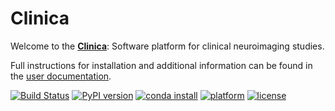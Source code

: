 # Clinica

Welcome to the [**Clinica**](http://www.clinica.run):
Software platform for clinical neuroimaging studies.

Full instructions for installation and additional information can be found in
the [user documentation](http://www.clinica.run/doc).


[![Build Status](https://ci.inria.fr/clinica-aramis/buildStatus/icon?job=clinica%2Fmaster)](https://ci.inria.fr/clinica-aramis/job/clinica/job/master/)
[![PyPI version](https://badge.fury.io/py/clinica.svg)](https://badge.fury.io/py/clinica)
[![conda install](https://anaconda.org/aramislab/clinica/badges/installer/conda.svg)](http://www.clinica.run/doc/Installation/)
[![platform](https://anaconda.org/aramislab/clinica/badges/platforms.svg)](http://www.clinica.run/doc/Installation/)
[![license](https://anaconda.org/aramislab/clinica/badges/license.svg)](http://www.clinica.run/doc/Installation/)
